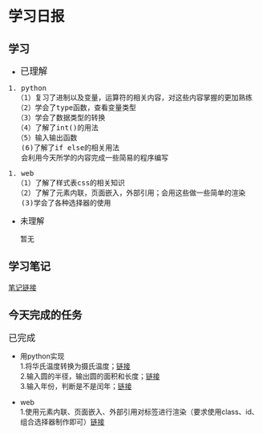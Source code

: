 # 学习日报

## 学习

* <font size=4>已理解</font>
<pre>
1. python
  （1）复习了进制以及变量，运算符的相关内容，对这些内容掌握的更加熟练
  （2）学会了type函数，查看变量类型
  （3）学会了数据类型的转换
  （4）了解了int()的用法
  （5）输入输出函数  
   (6)了解了if else的相关用法
   会利用今天所学的内容完成一些简易的程序编写
</pre>
<pre>
1. web
  （1）了解了样式表css的相关知识
  （2）了解了元素内联，页面嵌入，外部引用；会用这些做一些简单的渲染
   (3)学会了各种选择器的使用
</pre>
* <font size=3.5>未理解</font>

    暂无

## 学习笔记

[笔记链接](https://github.com/zhaoanxiang/summertraing/blob/master/0725/%E5%AD%A6%E4%B9%A0%E7%AC%94%E8%AE%B0.md)




## 今天完成的任务

<font size=4>已完成</font>
* 用python实现  
1.将华氏温度转换为摄氏温度；[链接](https://github.com/zhaoanxiang/summertraing/tree/master/0725)  
2.输入圆的半径，输出圆的面积和长度；[链接](https://github.com/zhaoanxiang/summertraing/tree/master/0725)    
3.输入年份，判断是不是闰年；[链接](https://github.com/zhaoanxiang/summertraing/tree/master/0725)  


* web      
1.使用元素内联、页面嵌入、外部引用对标签进行渲染（要求使用class、id、组合选择器制作即可）[链接](https://github.com/zhaoanxiang/summertraing/tree/master/0725)  

